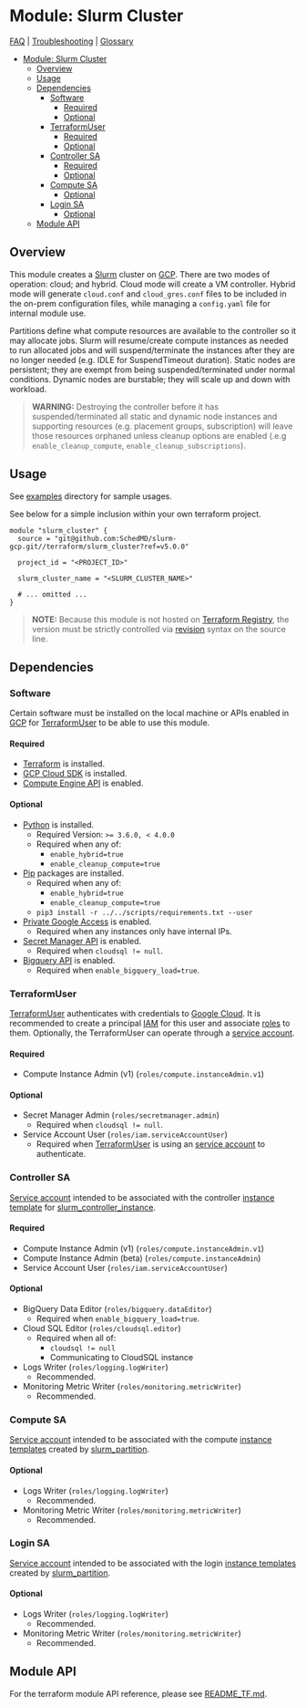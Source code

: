 # Module: Slurm Cluster

[FAQ](../../docs/faq.md) | [Troubleshooting](../../docs/troubleshooting.md) |
[Glossary](../../docs/glossary.md)

<!-- mdformat-toc start --slug=github --no-anchors --maxlevel=6 --minlevel=1 -->

- [Module: Slurm Cluster](#module-slurm-cluster)
  - [Overview](#overview)
  - [Usage](#usage)
  - [Dependencies](#dependencies)
    - [Software](#software)
      - [Required](#required)
      - [Optional](#optional)
    - [TerraformUser](#terraformuser)
      - [Required](#required-1)
      - [Optional](#optional-1)
    - [Controller SA](#controller-sa)
      - [Required](#required-2)
      - [Optional](#optional-2)
    - [Compute SA](#compute-sa)
      - [Optional](#optional-3)
    - [Login SA](#login-sa)
      - [Optional](#optional-4)
  - [Module API](#module-api)

<!-- mdformat-toc end -->

## Overview

This module creates a [Slurm](../../docs/glossary.md#slurm) cluster on
[GCP](../../docs/glossary.md#gcp). There are two modes of operation: cloud; and
hybrid. Cloud mode will create a VM controller. Hybrid mode will generate
`cloud.conf` and `cloud_gres.conf` files to be included in the on-prem
configuration files, while managing a `config.yaml` file for internal module
use.

Partitions define what compute resources are available to the controller so it
may allocate jobs. Slurm will resume/create compute instances as needed to run
allocated jobs and will suspend/terminate the instances after they are no longer
needed (e.g. IDLE for SuspendTimeout duration). Static nodes are persistent;
they are exempt from being suspended/terminated under normal conditions. Dynamic
nodes are burstable; they will scale up and down with workload.

> **WARNING:** Destroying the controller before it has suspended/terminated all
> static and dynamic node instances and supporting resources (e.g. placement
> groups, subscription) will leave those resources orphaned unless cleanup
> options are enabled (.e.g `enable_cleanup_compute`,
> `enable_cleanup_subscriptions`).

## Usage

See [examples](./examples/slurm_cluster/) directory for sample usages.

See below for a simple inclusion within your own terraform project.

```hcl
module "slurm_cluster" {
  source = "git@github.com:SchedMD/slurm-gcp.git//terraform/slurm_cluster?ref=v5.0.0"

  project_id = "<PROJECT_ID>"

  slurm_cluster_name = "<SLURM_CLUSTER_NAME>"

  # ... omitted ...
}
```

> **NOTE:** Because this module is not hosted on
> [Terraform Registry](../../docs/glossary.md#terraform-registry), the version
> must be strictly controlled via
> [revision](https://www.terraform.io/language/modules/sources#selecting-a-revision)
> syntax on the source line.

## Dependencies

### Software

Certain software must be installed on the local machine or APIs enabled in
[GCP](../../docs/glossary.md#gcp) for
[TerraformUser](../../docs/glossary.md#terraformuser) to be able to use this
module.

#### Required

- [Terraform](https://www.terraform.io/downloads.html) is installed.
- [GCP Cloud SDK](https://cloud.google.com/sdk/downloads) is installed.
- [Compute Engine API](../../docs/glossary.md#compute-engine) is enabled.

#### Optional

- [Python](../../docs/glossary.md#python) is installed.
  - Required Version: `>= 3.6.0, < 4.0.0`
  - Required when any of:
    - `enable_hybrid=true`
    - `enable_cleanup_compute=true`
- [Pip](../../../docs/glossary.md#pip) packages are installed.
  - Required when any of:
    - `enable_hybrid=true`
    - `enable_cleanup_compute=true`
  - `pip3 install -r ../../scripts/requirements.txt --user`
- [Private Google Access](../../docs/glossary.md#private-google-access) is
  enabled.
  - Required when any instances only have internal IPs.
- [Secret Manager API](../../docs/glossary.md#secret-manager) is enabled.
  - Required when `cloudsql != null`.
- [Bigquery API](../../docs/glossary.md#bigquery) is enabled.
  - Required when `enable_bigquery_load=true`.

### TerraformUser

[TerraformUser](../../docs/glossary.md#terraformuser) authenticates with
credentials to [Google Cloud](../../docs/glossary.md#gcp). It is recommended to
create a principal [IAM](../../docs/glossary.md#iam) for this user and associate
[roles](../../docs/glossary.md#iam-roles) to them. Optionally, the TerraformUser
can operate through a [service account](../../docs/glossary.md#service-account).

#### Required

- Compute Instance Admin (v1) (`roles/compute.instanceAdmin.v1`)

#### Optional

- Secret Manager Admin (`roles/secretmanager.admin`)
  - Required when `cloudsql != null`.
- Service Account User (`roles/iam.serviceAccountUser`)
  - Required when [TerraformUser](../../docs/glossary.md#terraformuser) is using
    an [service account](../../docs/glossary.md#service-account) to
    authenticate.

### Controller SA

[Service account](../../docs/glossary.md#service-account) intended to be
associated with the controller
[instance template](../../docs/glossary.md#instance-template) for
[slurm_controller_instance](../slurm_controller_instance/).

#### Required

- Compute Instance Admin (v1) (`roles/compute.instanceAdmin.v1`)
- Compute Instance Admin (beta) (`roles/compute.instanceAdmin`)
- Service Account User (`roles/iam.serviceAccountUser`)

#### Optional

- BigQuery Data Editor (`roles/bigquery.dataEditor`)
  - Required when `enable_bigquery_load=true`.
- Cloud SQL Editor (`roles/cloudsql.editor`)
  - Required when all of:
    - `cloudsql != null`
    - Communicating to CloudSQL instance
- Logs Writer (`roles/logging.logWriter`)
  - Recommended.
- Monitoring Metric Writer (`roles/monitoring.metricWriter`)
  - Recommended.

### Compute SA

[Service account](../../docs/glossary.md#service-account) intended to be
associated with the compute
[instance templates](../../docs/glossary.md#instance-template) created by
[slurm_partition](../slurm_partition/).

#### Optional

- Logs Writer (`roles/logging.logWriter`)
  - Recommended.
- Monitoring Metric Writer (`roles/monitoring.metricWriter`)
  - Recommended.

### Login SA

[Service account](../../docs/glossary.md#service-account) intended to be
associated with the login
[instance templates](../../docs/glossary.md#instance-template) created by
[slurm_partition](../slurm_partition/).

#### Optional

- Logs Writer (`roles/logging.logWriter`)
  - Recommended.
- Monitoring Metric Writer (`roles/monitoring.metricWriter`)
  - Recommended.

## Module API

For the terraform module API reference, please see
[README_TF.md](./README_TF.md).
